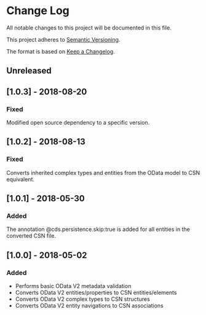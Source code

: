 # Change Log

All notable changes to this project will be documented in this file.

This project adheres to [Semantic Versioning](http://semver.org/).

The format is based on [Keep a Changelog](http://keepachangelog.com/).

## Unreleased

## [1.0.3] - 2018-08-20
### Fixed
Modified open source dependency to a specific version.

## [1.0.2] - 2018-08-13
### Fixed
Converts inherited complex types and entities from the OData model to CSN equivalent.

## [1.0.1] - 2018-05-30

### Added
The annotation @cds.persistence.skip:true is added for all entities in the converted CSN file.

## [1.0.0] - 2018-05-02
 
### Added
- Performs basic OData V2 metadata validation
- Converts OData V2 entities/properties to CSN entities/elements
- Converts OData V2 complex types to CSN structures
- Converts OData V2 entity navigations to CSN associations
